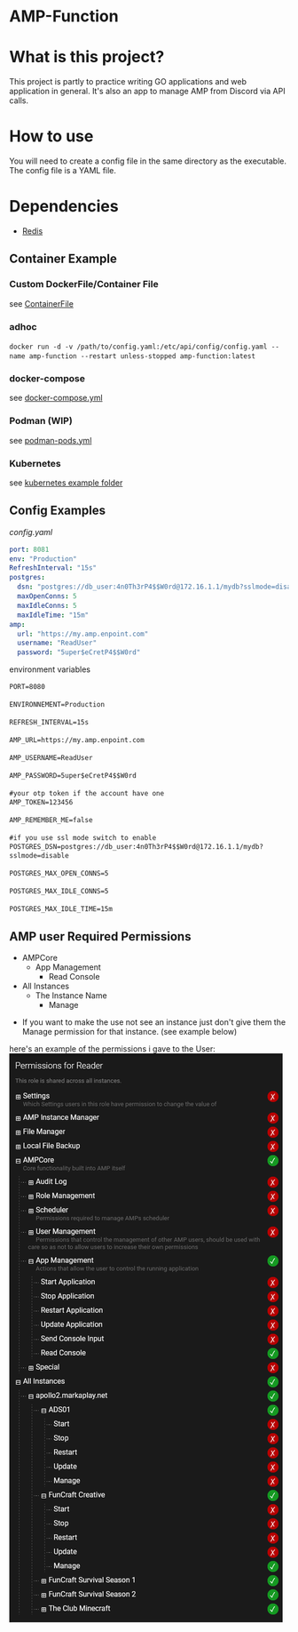 # AMP-Function

# What is this project?

This project is partly to practice writing GO applications and web application in general.
It's also an app to manage AMP from Discord via API calls.

# How to use

You will need to create a config file in the same directory as the executable. The config file is a YAML file.

# Dependencies

- [Redis](https://redis.io/)

## Container Example

### Custom DockerFile/Container File

see [ContainerFile](/Containerfile)

### adhoc

`docker run -d -v /path/to/config.yaml:/etc/api/config/config.yaml --name amp-function --restart unless-stopped amp-function:latest`

### docker-compose

see [docker-compose.yml](/examples/docker-compose.yaml)

### Podman (WIP)

see [podman-pods.yml](/podman-pods.yaml)

### Kubernetes

see [kubernetes example folder](/examples/kuberntes)

## Config Examples

*config.yaml*
```yaml
port: 8081
env: "Production"
RefreshInterval: "15s"
postgres:
  dsn: "postgres://db_user:4n0Th3rP4$$W0rd@172.16.1.1/mydb?sslmode=disable"
  maxOpenConns: 5
  maxIdleConns: 5
  maxIdleTime: "15m"
amp:
  url: "https://my.amp.enpoint.com"
  username: "ReadUser"
  password: "5uper$eCretP4$$W0rd"
```
environment variables

```editorconfig
PORT=8080

ENVIRONNEMENT=Production

REFRESH_INTERVAL=15s

AMP_URL=https://my.amp.enpoint.com

AMP_USERNAME=ReadUser

AMP_PASSWORD=5uper$eCretP4$$W0rd

#your otp token if the account have one
AMP_TOKEN=123456

AMP_REMEMBER_ME=false

#if you use ssl mode switch to enable
POSTGRES_DSN=postgres://db_user:4n0Th3rP4$$W0rd@172.16.1.1/mydb?sslmode=disable 

POSTGRES_MAX_OPEN_CONNS=5

POSTGRES_MAX_IDLE_CONNS=5

POSTGRES_MAX_IDLE_TIME=15m
```

## AMP user Required Permissions

- AMPCore
  - App Management
    - Read Console
- All Instances
  - The Instance Name
    - Manage

* If you want to make the use not see an instance just don't give them the Manage permission for that instance. (see example below)

here's an example of the permissions i gave to the User:
![AMP_Permissions_Menu](/docs/AMP_Permissions_Menu.png)
